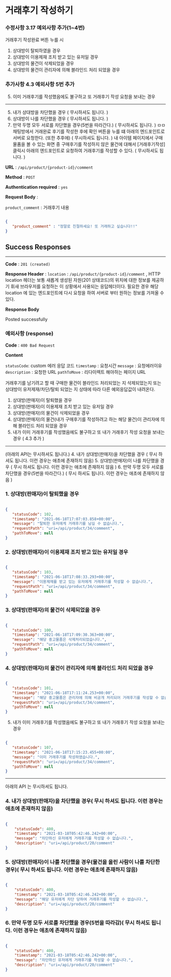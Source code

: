 # 거래후기 작성하기

### 수정사항 3.17 예외사항 추가(1~4번)
거래후기 작성완료 버튼 누를 시
1. 상대방이 탈퇴하였을 경우
2. 상대방이 이용제재 조치 받고 있는 유저일 경우
3. 상대방의 물건이 삭제되었을 경우
4. 상대방의 물건이 관리자에 의해 블라인드 처리 되었을 경우
   


### 추가사항 4.3 예외사항 5번 추가
5. 이미 거래후기를 작성했음에도 불구하고 또 거래후기 작성 요청을 보내는 경우


--- 

5. 내가 상대방을 차단했을 경우 ( 무시하셔도 됩니다. )
6. 상대방이 나를 차단했을 경우 ( 무시하셔도 됩니다. )
7. 만약 두명 모두 서로를 차단했을 경우(5번을 따라간다.) ( 무시하셔도 됩니다. )
   ㅁㅁ 
   채팅방에서 거래완료 후기를 작성한 후에 확인 버튼을 누를 떄 아래의 엔드포인트로 서버로 요청한다.
   (또한 추후에) ( 무시하셔도 됩니다. )
   내 아이템 페이지에서 구매물품을 볼 수 있는 화면 중 구매후기를 작성하지 않은 물건에 대해서 [거래후기작성] 클릭시
   아래의 엔드포인트로 요청하여 거래후기를 작성할 수 있다. ( 무시하셔도 됩니다. )




**URL** : `/api/product/{product-id}/comment`

**Method** : `POST`

**Authentication required** : `yes`

**Request Body** :

`product_comment` : 거래후기 내용

 ```json

{
    "product_comment" : "정말로 친절하세요! 또 거래하고 싶습니다!!" 
}

```

## Success Responses

___

**Code** : `201 (created)`

**Response Header** :
`location` : `/api/product/{product-id}/comment` , HTTP location 헤더는 보통 새롭게 생성된 자원(201 상태코드)의 위치에
대한 정보를 제공하기 휘새 브라우저를 요청하는 이 상황에서 사용되는 응답헤더이다. 필요한 경우 해당 location 에 있는 엔드포인트에 다시 요청을 하여
서버로 부터 원하는 정보를 가져올 수 있다.

**Response Body**

Posted successfully



### 예외사항 (response)

**Code** : `400 Bad Request`

**Content**

`statusCode`: custom 에러 응답 코드
`timestamp` : 요청시간
`message` : 요청에러이유
`description` : 요청한 URL
`pathToMove` : 리다이렉트 해야하는 페이지 URL

거래후기를 남기려고 할 때 구매한 물건이 블라인드 처리되었는 지 삭제되었는지
또는 상대방이 유저제재/차단/탈퇴 되었는 지 상태에 따라 다른 예외응답값이 내려온다.

1. 상대방(판매자)이 탈퇴했을 경우
2. 상대방(판매자)이 이용제재 조치 받고 있는 유저일 경우
3. 상대방(판매자)의 물건이 삭제되었을 경우
4. 상대방(판매자)의 물건(내가 구매후기를 작성하려고 하는 해당 물건)이 관리자에 의해 블라인드 처리 되었을 경우
5. 내가 이미 거래후기를 작성했음에도 불구하고 또 내가 거래후기 작성 요청을 보내는 경우 ( 4.3 추가 )
   


--- 
(아래의 API는 무시하셔도 됩니다.)
4. 내가 상대방(판매자)을 차단했을 경우 ( 무시 하셔도 됩니다. 이런 경우는 애초에 존재하지 않음)
5. 상대방(판매자)이 나를 차단했을 경우 ( 무시 하셔도 됩니다. 이런 경우는 애초에 존재하지 않음 )
6. 만약 두명 모두 서로를 차단했을 경우(5번을 따라간다.) ( 무시 하셔도 됩니다. 이런 경우는 애초에 존재하지 않음 )

### 1. 상대방(판매자)이 탈퇴했을 경우

```json

{
   "statusCode": 102,
   "timestamp": "2021-06-18T17:07:03.858+00:00",
   "message": "탈퇴한 유저에게 거래후기를 남길 수 없습니다.",
   "requestPath": "uri=/api/product/34/comment",
   "pathToMove": null
}

```




### 2. 상대방(판매자)이 이용제재 조치 받고 있는 유저일 경우

```json

{
   "statusCode": 103,
   "timestamp": "2021-06-18T17:08:33.293+00:00",
   "message": "이용제재를 받고 있는 유저에게 거래후기를 작성할 수 없습니다.",
   "requestPath": "uri=/api/product/34/comment",
   "pathToMove": null
}
```


### 3. 상대방(판매자)의 물건이 삭제되었을 경우

```json

{
   "statusCode": 100,
   "timestamp": "2021-06-18T17:09:30.363+00:00",
   "message": "해당 중고물품은 삭제처리되었습니다.",
   "requestPath": "uri=/api/product/34/comment",
   "pathToMove": null
}

```


### 4. 상대방(판매자)의 물건이 관리자에 의해 블라인드 처리 되었을 경우

```json

{
   "statusCode": 101,
   "timestamp": "2021-06-18T17:11:24.253+00:00",
   "message": "해당 중고물품은 관리자에 의해 비공개 처리되어 거래후기를 작성할 수 없습니다.",
   "requestPath": "uri=/api/product/34/comment",
   "pathToMove": null
}

```


5. 내가 이미 거래후기를 작성했음에도 불구하고 또 내가 거래후기 작성 요청을 보내는 경우

```json

{
   "statusCode": 107,
   "timestamp": "2021-06-18T17:15:23.455+00:00",
   "message": "이미 거래후기를 작성하였습니다.",
   "requestPath": "uri=/api/product/34/comment",
   "pathToMove": null
}

```







--- 
아래의 API 는 무시하셔도 됩니다.

### 4. 내가 상대방(판매자)을 차단했을 경우( 무시 하셔도 됩니다. 이런 경우는 애초에 존재하지 않음)


```json

{
    "statusCode": 400,
    "timestamp": "2021-03-18T05:42:46.242+00:00",
    "message": "차단하신 유저에게 거래후기를 작성할 수 없습니다.",
    "description": "uri=/api/product/20/comment"
}

```


### 5. 상대방(판매자)이 나를 차단했을 경우(물건을 올린 사람이 나를 차단한 경우)( 무시 하셔도 됩니다. 이런 경우는 애초에 존재하지 않음)


```json

{
    "statusCode": 400,
    "timestamp": "2021-03-18T05:42:46.242+00:00",
    "message": "해당 유저에게 차단 당하여 거래후기를 작성할 수 없습니다.",
    "description": "uri=/api/product/20/comment"
}

```


### 6. 만약 두명 모두 서로를 차단했을 경우(5번을 따라감)( 무시 하셔도 됩니다. 이런 경우는 애초에 존재하지 않음)

```json

{
    "statusCode": 400,
    "timestamp": "2021-03-18T05:42:46.242+00:00",
    "message": "차단하신 유저에게 거래후기를 작성할 수 없습니다.",
    "description": "uri=/api/product/20/comment"
}

```